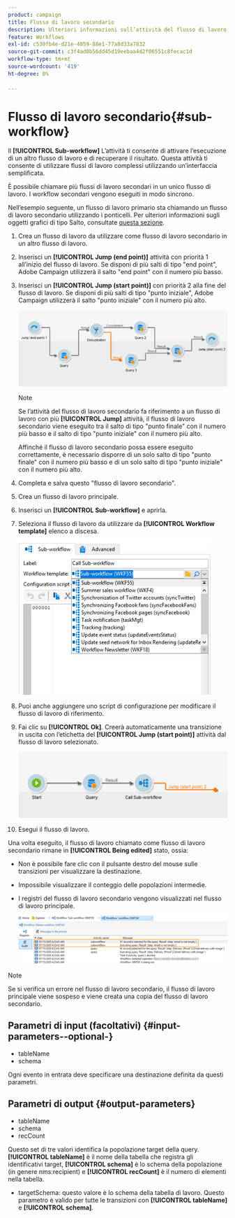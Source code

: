 ```yaml
---
product: campaign
title: Flusso di lavoro secondario
description: Ulteriori informazioni sull’attività del flusso di lavoro secondario
feature: Workflows
exl-id: c530fb4e-d21e-4059-88e1-77a8d33a7832
source-git-commit: c3f4ad0b56dd45d19eebaa4d2f06551c8fecac1d
workflow-type: tm+mt
source-wordcount: '419'
ht-degree: 0%

---
```


# Flusso di lavoro secondario{#sub-workflow}



Il **[!UICONTROL Sub-workflow]** L’attività ti consente di attivare l’esecuzione di un altro flusso di lavoro e di recuperare il risultato. Questa attività ti consente di utilizzare flussi di lavoro complessi utilizzando un’interfaccia semplificata.

È possibile chiamare più flussi di lavoro secondari in un unico flusso di lavoro. I workflow secondari vengono eseguiti in modo sincrono.

Nell’esempio seguente, un flusso di lavoro primario sta chiamando un flusso di lavoro secondario utilizzando i ponticelli. Per ulteriori informazioni sugli oggetti grafici di tipo Salto, consultate [questa sezione](jump-start-point-and-end-point.md).

1. Crea un flusso di lavoro da utilizzare come flusso di lavoro secondario in un altro flusso di lavoro.
1. Inserisci un **[!UICONTROL Jump (end point)]** attività con priorità 1 all’inizio del flusso di lavoro. Se disponi di più salti di tipo &quot;end point&quot;, Adobe Campaign utilizzerà il salto &quot;end point&quot; con il numero più basso.
1. Inserisci un **[!UICONTROL Jump (start point)]** con priorità 2 alla fine del flusso di lavoro. Se disponi di più salti di tipo &quot;punto iniziale&quot;, Adobe Campaign utilizzerà il salto &quot;punto iniziale&quot; con il numero più alto.

   ![](assets/subworkflow_jumps.png)

   >[!NOTE]
   >
   >Se l’attività del flusso di lavoro secondario fa riferimento a un flusso di lavoro con più **[!UICONTROL Jump]** attività, il flusso di lavoro secondario viene eseguito tra il salto di tipo &quot;punto finale&quot; con il numero più basso e il salto di tipo &quot;punto iniziale&quot; con il numero più alto.
   >
   >Affinché il flusso di lavoro secondario possa essere eseguito correttamente, è necessario disporre di un solo salto di tipo &quot;punto finale&quot; con il numero più basso e di un solo salto di tipo &quot;punto iniziale&quot; con il numero più alto.

1. Completa e salva questo &quot;flusso di lavoro secondario&quot;.
1. Crea un flusso di lavoro principale.
1. Inserisci un **[!UICONTROL Sub-workflow]** e aprirla.
1. Seleziona il flusso di lavoro da utilizzare da **[!UICONTROL Workflow template]** elenco a discesa.

   ![](assets/subworkflow_selection.png)

1. Puoi anche aggiungere uno script di configurazione per modificare il flusso di lavoro di riferimento.
1. Fai clic su **[!UICONTROL Ok]**. Creerà automaticamente una transizione in uscita con l’etichetta del **[!UICONTROL Jump (start point)]** attività dal flusso di lavoro selezionato.

   ![](assets/subworkflow_outbound.png)

1. Esegui il flusso di lavoro.

Una volta eseguito, il flusso di lavoro chiamato come flusso di lavoro secondario rimane in **[!UICONTROL Being edited]** stato, ossia:

* Non è possibile fare clic con il pulsante destro del mouse sulle transizioni per visualizzare la destinazione.
* Impossibile visualizzare il conteggio delle popolazioni intermedie.
* I registri del flusso di lavoro secondario vengono visualizzati nel flusso di lavoro principale.

  ![](assets/subworkflow_logs.png)

>[!NOTE]
>
>Se si verifica un errore nel flusso di lavoro secondario, il flusso di lavoro principale viene sospeso e viene creata una copia del flusso di lavoro secondario.

## Parametri di input (facoltativi) {#input-parameters--optional-}

* tableName
* schema

Ogni evento in entrata deve specificare una destinazione definita da questi parametri.

## Parametri di output {#output-parameters}

* tableName
* schema
* recCount

Questo set di tre valori identifica la popolazione target della query. **[!UICONTROL tableName]** è il nome della tabella che registra gli identificativi target, **[!UICONTROL schema]** è lo schema della popolazione (in genere nms:recipient) e **[!UICONTROL recCount]** è il numero di elementi nella tabella.

* targetSchema: questo valore è lo schema della tabella di lavoro. Questo parametro è valido per tutte le transizioni con **[!UICONTROL tableName]** e **[!UICONTROL schema]**.
